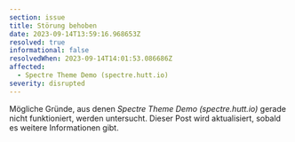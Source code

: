 ```yaml
---
section: issue
title: Störung behoben
date: 2023-09-14T13:59:16.968653Z
resolved: true
informational: false
resolvedWhen: 2023-09-14T14:01:53.086686Z
affected:
  - Spectre Theme Demo (spectre.hutt.io)
severity: disrupted
---
```

Mögliche Gründe, aus denen *Spectre Theme Demo (spectre.hutt.io)* gerade nicht funktioniert, werden untersucht. Dieser Post wird aktualisiert, sobald es weitere Informationen gibt.

        
